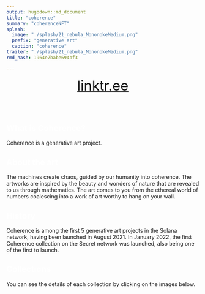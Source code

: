 ```yaml
---
output: hugodown::md_document
title: "coherence"
summary: "coherenceNFT"
splash:
  image: "./splash/21_nebula_MononokeMedium.png"
  prefix: "generative art"
  caption: "coherence"
trailer: "./splash/21_nebula_MononokeMedium.png"
rmd_hash: 1964e7babe694bf3

---
```


<style>

h2 {color: white;}
h3 {color: white;}
</style>

<div style="font-size:36px;">

<center>
<a href="https://linktr.ee/coherencenft" target="_blank">linktr.ee</a>
</center>

</div>

<br><br>

## What is Coherence?

Coherence is a generative art project.

## About the art

The machines create chaos, guided by our humanity into coherence. The artworks are inspired by the beauty and wonders of nature that are revealed to us through mathematics. The art comes to you from the ethereal world of numbers coalescing into a work of art worthy to hang on your wall.

## History

Coherence is among the first 5 generative art projects in the Solana network, having been launched in August 2021. In January 2022, the first Coherence collection on the Secret network was launched, also being one of the first to launch.

## Collections

You can see the details of each collection by clicking on the images below.

